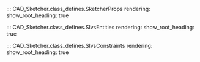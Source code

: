 ::: CAD_Sketcher.class_defines.SketcherProps
    <!-- selection:
      members: true -->
    rendering:
      show_root_heading: true

::: CAD_Sketcher.class_defines.SlvsEntities
    <!-- selection:
      members: true -->
    rendering:
      show_root_heading: true

::: CAD_Sketcher.class_defines.SlvsConstraints
    <!-- selection:
      members: true -->
    rendering:
      show_root_heading: true
